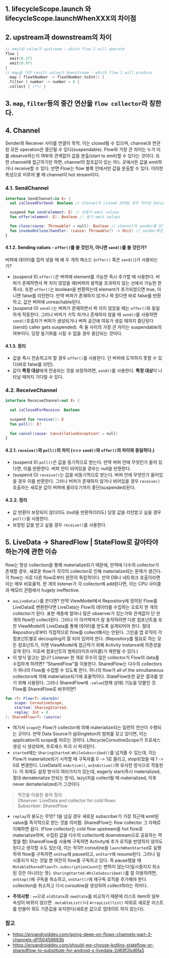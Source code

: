 ## 1. lifecycleScope.launch 와 lifecycleScope.launchWhenXXX의 차이점
## 2. upstream과 downstream의 차이
```kotlin
// emit된 value가 upstream : which flow I will operate
flow {
  emit(0.1f)
  emit(0.9f)
}
// map을 거친 result value가 downstream : which flow I will produce
 .map { floatNumber -> floatNumber.toInt() }
 .filter { number -> number > 0 }
 .collect { /**/ }
 ```
## 3. `map`, `filter`등의 중간 연산을 `flow collector`라 칭한다.

## 4. Channel
Sender와 Receiver 사이를 연결이 목적. 이는 closed될 수 있으며, channel과 연관된 모든 operation은 중단될 수 있다(suspendable).
Flow와 가장 큰 차이는 누가 이를 observe하는지 여부와 관계없이 값을 분출(start to emit)할 수 있다는 것이다.
또한 channel에 접근하기만 하면, channel의 참조값이 있는 어느 곳에서든 값을 emit하거나 receive할 수 있다.
반면 Flow는 flow 블록 안에서만 값을 분출할 수 있다.
이러한 특성으로 미루어 볼 때 channel이 hot stream이다.

  ### 4.1. SendChannel
  ```kotlin
  interface SendChannel<in E> {
    val isClosedForSend: Boolean // Channel이 closed 상태일 경우 더이상 data를 전송할 수 없다는 것을 알려준다. close 상태일 때 값을 전송하려고 할 경우 ClosedSendChannelException을 받는다.

    suspend fun send(element: E) // 비동기 emit values
    fun offer(element: E): Boolean // 동기 emit values

    fun close(cause: Throwable? = null): Boolean // channel의 sender를 닫기 위해 사용한다.
    fun invokeOnClose(handler: (cause: Throwable?) -> Unit) // sender혹은 receiver가 닫힐 경우 자동으로 실행된다(invoke).
  }
  ```
  
  #### 4.1.2. Sending values - `offer()`를 쓸 것인가, 아니면 `send()`를 쓸 것인가?
  버퍼에 데이터를 집어 넣을 때 왜 두 개의 메소드 (`offer()` 혹은 `send()`)가 사용되는가?
  
  - (suspend X) `offer()`은 버퍼에 element를 가능한 즉시 추가할 때 사용한다. 버퍼가 존재하면서 꽉 차지 않았을 때(버퍼의 용적을 초과하지 않는 선에서 가능한 한 즉시). 또한 `offer()`는 boolean을 반환하는데 element가 추가되었으면 true, 아니면 false를 리턴한다. 만약 버퍼가 존재하지 않거나 꽉 찼다면 바로 false를 반환하고, 값은 버퍼에 unreachable된다. 
  - (suspend O) `send()`는 버퍼가 존재하면서 꽉 차지 않았을 때는 `offer()`와 동일하게 작동한다. 그러나 버퍼가 가득 차거나 존재하지 않을 때 `send()`를 사용하면 `send()`호출자가 버퍼가 생성되거나 버퍼 공간에 여유가 생길 때까지 중단된다(send() caller gets suspended). 즉 둘 사이의 가장 큰 차이는 suspendable의 여부이다. 당장 동기화를 시킬 수 없을 경우 중단되는 것이다.
  
  #### 4.1.3. 정리

  - 값을 즉시 전송하고자 할 경우 `offer()`를 사용한다. 단 버퍼에 도착하지 못할 수 있다(바로 false를 리턴).
  - 값이 **특정 대상**에게 전송되는 것을 보장하려면, `send()`를 사용한다. **특정 대상**이 나타날 때까지 기다릴 수 있다.

  ### 4.2. ReceiveChannel
  ```kotlin
  interface ReceiveChannel<out E> {
    
    val isClosedForReceive: Boolean
    
    suspend fun receive(): E
    fun poll(): E?
    
    fun cancel(cause: CancellationException? = null)
  }
  ```  
  
  #### 4.2.1. `receive()`와 `poll()`의 차이 (<=> `send()`와 `offer()`의 차이와 동일하다.)
  
  - (suspend X) `poll()`은 값을 동기적으로 받는다. 만약 버퍼 안에 무엇인가 들어 있다면, 이를 반환한다. 버퍼 안이 비어있을 경우는 null을 반환한다.
  - (suspend O) `receive()`는 값을 비동기적으로 받는다. 버퍼 안에 무엇인가 들어있을 경우 이를 반환한다. 그러나 버퍼가 존재하지 않거나 비어있을 경우 `receive()` 호출자는 새로운 값이 버퍼에 올라오기까지 중단(suspended)된다.
  
  #### 4.2.2. 정리
  
  - 값 반환이 보장되지 않더라도 (null을 반환하더라도) 당장 값을 리턴받고 싶을 경우 `poll()`을 사용한다.
  - 보장된 값을 받고 싶을 경우 `receive()`를 사용한다.

## 5. LiveData -> SharedFlow | StateFlow로 갈아타야 하는가에 관한 이슈
flow는 항상 collection을 통해 materialize되기 때문에, 만약에 다수의 collector가 존재할 경우, 새로운 flow가 각각의 collector로 인해 materialize되는 문제가 생긴다. 각 flow는 서로 다른 flow로부터 완전히 독립적이다. 만약 DB나 네트워크 호출이라면 이는 매우 비효율적. 한 개의 listener가 각 collector에 add된다면, 이는 CPU 사이클과 메모리 관점에서 hugely ineffective.
- `asLiveData()`를 쓴다면? 만약 ViewModel에서 Repository에 정의된 Flow를 LiveData로 변환한다면 LiveData는 Flow의 데이터를 수집하는 오로지 한 개의 collector가 된다. 표현 계층에 얼마나 많은 observer가 있는가와 관계없이 단 한 개의 flow만 collect된다. 그러나 이 아키텍쳐가 잘 동작하려면 다른 컴포넌트들 또한 ViewModel의 LiveData를 통해 데이터를 받도록 설계되어야 한다. 절대 Repository로부터 직접적으로 flow를 collect해서는 안된다. 그만큼 앱 로직이 각 컴포넌트별로 decoupling이 잘 되어 있어야 한다. (Repository를 필요로 하는 모든 컴포넌트가, 이젠 ViewModel에 접근하기 위해 Activity instance에 의존성을 갖게 된다. 이로써 컴포넌트의 범위(라이프사이클)가 제한될 수 있다.)
- 이 방식 말고는 없나? Listener 한 개로 무수히 많은 collector가 Flow의 data를 수집하게 하려면? “SharedFlow”를 이용한다. SharedFlow는 다수의 collectors가 하나의 Flow를 수집할 수 있도록 한다. 하나의 flow가 all of the simultaneous collectors에 의해 materialize되기에 효율적이다. StateFlow또한 같은 결과를 얻기 위해 사용된다. 그러나 SharedFlow에 `.value`(현재 상태) 기능을 덧붙인 것.
Flow를 SharedFlow로 바꾸려면?

```kotlin
fun <T> Flow<T>.shareIn(
	scope: CoroutineScope,
	started: SharingStarted,
	replay: Int = 0
): SharedFlow<T> (source)
```

- 여기서 `scope`는 Flow가 collector에 의해 materialize되는 일련의 연산이 수행되는 곳이다.
만약 Data Source가 @Singleton의 범위를 갖고 있다면, 이는 application의 scope를 따르는 것이다. LifecycleCoroutineScope가 프로세스 생성 시 생성되며, 프로세스 파괴 시 파괴된다.
- `started`에는 `SharingStarted.WhileSubscribed()`를 넘겨줄 수 있는데, 이는 Flow가 materialize되기 시작할 때 구독자를 0 -> 1로 올리고, stop되었을 때 1 -> 0로 변경한다. LiveData의 `onActive()`, `onInActive()`와 유사한 방식으로 작동한다. 이 외에도 설정 방식이 여러가지가 있는데, eagerly start(즉시 materialized, 절대 dematerialize 안되는 방식), lazy(처음 collect될 때 materialized, 이후 never dematerialized)가 그것이다.

> 막간을 이용한 용어 정리<br>
Observer: LiveData and collector for cold flows<br>
Subscriber: SharedFlow

- `replay`의 용도는 무엇? 1을 넘길 경우 새로운 subscriber가 가장 최근에 emit된 value를 즉각적으로 받는 것을 의미함. 
SharedFlow는 flow collector 그 자체로 이해하면 쉽다. (Flow collector는 cold flow upstream을 hot flow로 materialize하며, 수집된 값을 다수의 collector에 downstream으로 공유하는 역할을 함)
SharedFlow를 사용해 구독하면 Activity에 추가 로직을 반영하지 않아도 된다고 생각할 수도 있는데, 이는 착각!! coroutine을 `launchWhenStarted`로 실행하여 flow를 구독하면 `onStop`에 pause되고, `onStart`에 resume된다. 그러나 일시중지가 되는 것일 뿐 여전히 flow를 구독하고 있다. 즉 pause됐을 때 `MutableSharedFlow<T>.subscriptionCount`는 변하지 않는다(일시중지지 취소된 것은 아니라는 뜻). `SharingStarted.WhileSubscribed()`를 잘 이용하려면, `onStop()`에 구독을 취소하고, `onStart()`에 재구독 로직을 추가해야 한다. collection을 취소하고 다시 coroutine을 생성하여 collect하라는 의미다.

- **주의사항** : `==`으로 `oldState`과 `newState`를 비교하기 때문에 리스트 item의 일부 속성이 바뀌지 않으면 `.mutableList()`나 `ArrayList(list)` 따위로 새로운 리스트를 만들어 줘도 기존값을 유지한다(새로운 값으로 업데이트 하지 않는다).

### 참고
- https://proandroiddev.com/going-deep-on-flows-channels-part-3-channels-df150458693b
- https://proandroiddev.com/should-we-choose-kotlins-stateflow-or-sharedflow-to-substitute-for-android-s-livedata-2d69f2bd6fa5
